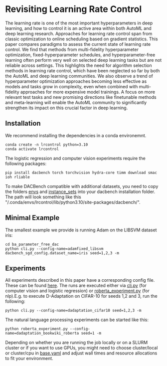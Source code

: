# Revisiting Learning Rate Control
The learning rate is one of the most important hyperparameters in deep learning, and how to control it is an active area within both AutoML and deep learning research. 
Approaches for learning rate control span from classic optimization to online scheduling based on gradient statistics. 
This paper compares paradigms to assess the current state of learning rate control. 
We find that methods from multi-fidelity hyperparameter optimization, fixed-hyperparameter schedules, and hyperparameter-free learning often perform very well on selected deep learning tasks but are not reliable across settings. 
This highlights the need for algorithm selection methods in learning rate control, which have been neglected so far by both the AutoML and deep learning communities.
We also observe a trend of hyperparameter optimization approaches becoming less effective as models and tasks grow in complexity, even when combined with multi-fidelity approaches for more expensive model trainings. 
A focus on more relevant test tasks and new promising directions like finetunable methods and meta-learning will enable the AutoML community to significantly strengthen its impact on this crucial factor in deep learning.

## Installation
We recommend installing the dependencies in a conda environemnt.
```
conda create -n lrcontrol python=3.10
conda activate lrcontrol
```
The logistic regression and computer vision experiments require the following packages:
```
pip install dacbench torch torchvision hydra-core timm download smac ioh rliable
```
To make DACBench compatible with additional datasets, you need to copy the folders [envs](ba_parameter_free_dac/dacbench_custom/envs/) and [instance_sets](ba_parameter_free_dac/dacbench_custom/instance_sets/) into your dacbench installation folder. The path will look something like this "/.conda/envs/lrcontrol/lib/python3.10/site-packages/dacbench/".

## Minimal Example
The smallest example we provide is running Adam on the LIBSVM dataset iris:
```
cd ba_parameter_free_dac
python cli.py --config-name=adamfixed_libsvm dacbench_sgd_config.dataset_name=iris seed=1,2,3 -m
```

## Experiments
All experiments described in this paper have a corresponding config file. These can be found [here](ba_parameter_free_dac/configs/). The runs are executed either via [cli.py](ba_parameter_free_dac/cli.py) (for computer vision and logistic regression) or [roberta_experiment.py](ba_parameter_free_dac/roberta_experiment.py) (for nlp).E.g. to execute D-Adaptation on CIFAR-10 for seeds 1,2 and 3, run the following:
```
python cli.py --config-name=dadaptation_cifar10 seed=1,2,3 -m
```
The natural language processing experiments can be started like this:
```
python roberta_experiment.py --config-name=dadaptation_bookwiki_roberta seed=1 -m
```
Depending on whether you are running the job locally or on a SLURM cluster or if you want to use GPUs, you might need to choose cluster/local or cluster/cpu in [base.yaml](ba_parameter_free_dac/configs/base.yaml) and adjust wall times and resource allocations to fit your environment.

